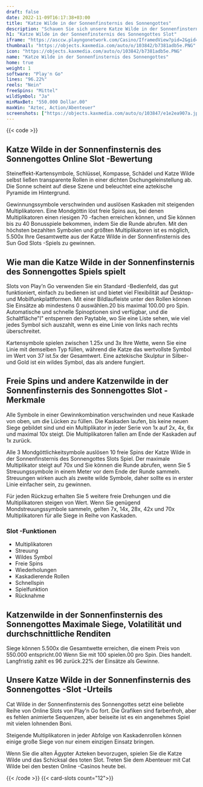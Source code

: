 ```yaml
---
draft: false
date: 2022-11-09T16:17:38+03:00
title: "Katze Wilde in der Sonnenfinsternis des Sonnengottes"
description: "Schauen Sie sich unsere Katze Wilde in der Sonnenfinsternis des Online Slot -Bewertungen des Sonnengottes an. Entdecken Sie das Gameplay, die Funktionen und die besten Casino -Boni, um die besten Casino -Boni zu finden."
h1: "Katze Wilde in der Sonnenfinsternis des Sonnengottes Slot"
iframe: "https://asccw.playngonetwork.com/Casino/IframedView?pid=2&gid=catwildeeclipse&lang=en_US&practice=1&channel=desktop&div=flashobject&width=100%25&height=100%25&user=&password=&ctx=&demo=2&brand=&lobby=&rccurrentsessiontime=0&rcintervaltime=0&rcaccounthistoryurl=&rccontinueurl=&rcexiturl=&rchistoryurlmode=&autoplaylimits=0&autoplayreset=0&callback=flashCallback&rcmga=&resourcelevel=0&hasjackpots=False&country=&pauseplay=&playlimit=&selftest=&sessiontime=&coreweburl=https://asccw.playngonetwork.com/&showpoweredby=True"
thumbnail: "https://objects.kaxmedia.com/auto/o/103842/b7381adb5e.PNG"
icon: "https://objects.kaxmedia.com/auto/o/103842/b7381adb5e.PNG"
name: "Katze Wilde in der Sonnenfinsternis des Sonnengottes"
home: true
weight: 1
software: "Play'n Go"
lines: "96.22%"
reels: "Nein"
freeSpins: "Mittel"
wildSymbol: "Ja"
minMaxBet: "550.000 Dollar.00"
maxWin: "Aztec, Action/Abenteuer"
screenshots: ["https://objects.kaxmedia.com/auto/o/103847/e1e2ea907a.jpeg"]
---
```


{{< code >}}<h2>Katze Wilde in der Sonnenfinsternis des Sonnengottes Online Slot -Bewertung</h2><p>Steineffekt-Kartensymbole, Schlüssel, Kompasse, Schädel und Katze Wilde selbst ließen transparente Rollen in einer dichten Dschungeleinstellung ab. Die Sonne scheint auf diese Szene und beleuchtet eine aztekische Pyramide im Hintergrund.</p><p>Gewinnungssymbole verschwinden und auslösen Kaskaden mit steigenden Multiplikatoren. Eine Mondgöttin löst freie Spins aus, bei denen Multiplikatoren einen riesigen 70 -fachen erreichen können, und Sie können bis zu 40 Bonusspiele bekommen, indem Sie die Runde abrufen. Mit den höchsten bezahlten Symbolen und größten Multiplikatoren ist es möglich, 5.500x Ihre Gesamtwette aus der Katze Wilde in der Sonnenfinsternis des Sun God Slots -Spiels zu gewinnen.</p><h2>Wie man die Katze Wilde in der Sonnenfinsternis des Sonnengottes Spiels spielt</h2><p>Slots von Play’n Go verwenden Sie ein Standard -Bedienfeld, das gut funktioniert, einfach zu bedienen ist und bietet viel Flexibilität auf Desktop- und Mobilfunkplattformen. Mit einer Bildlaufleiste unter den Rollen können Sie Einsätze ab mindestens 0 auswählen.20 bis maximal 100.00 pro Spin. Automatische und schnelle Spinoptionen sind verfügbar, und die Schaltfläche"I" entsperren den Paytable, wo Sie eine Liste sehen, wie viel jedes Symbol sich auszahlt, wenn es eine Linie von links nach rechts überschreitet.</p><p>Kartensymbole spielen zwischen 1.25x und 3x Ihre Wette, wenn Sie eine Linie mit demselben Typ füllen, während die Katze das wertvollste Symbol im Wert von 37 ist.5x der Gesamtwert. Eine aztekische Skulptur in Silber- und Gold ist ein wildes Symbol, das als andere fungiert.</p><h2>Freie Spins und andere Katzenwilde in der Sonnenfinsternis des Sonnengottes Slot -Merkmale</h2><p>Alle Symbole in einer Gewinnkombination verschwinden und neue Kaskade von oben, um die Lücken zu füllen. Die Kaskaden laufen, bis keine neuen Siege gebildet sind und ein Multiplikator in jeder Serie von 1x auf 2x, 4x, 6x und maximal 10x steigt. Die Multiplikatoren fallen am Ende der Kaskaden auf 1x zurück.</p><p>Alle 3 Mondgöttlichkeitsymbole auslösen 10 freie Spins der Katze Wilde in der Sonnenfinsternis des Sonnengottes Slots Spiel. Der maximale Multiplikator steigt auf 70x und Sie können die Runde abrufen, wenn Sie 5 Streuungssymbole in einem Meter vor dem Ende der Runde sammeln. Streuungen wirken auch als zweite wilde Symbole, daher sollte es in erster Linie einfacher sein, zu gewinnen.</p><p>Für jeden Rückzug erhalten Sie 5 weitere freie Drehungen und die Multiplikatoren steigen von Wert. Wenn Sie genügend Mondstreuungssymbole sammeln, gelten 7x, 14x, 28x, 42x und 70x Multiplikatoren für alle Siege in Reihe von Kaskaden.</p><h3>
Slot -Funktionen</h3><ul>
<li></span>
Multiplikatoren</li>
<li></span>
Streuung</li>
<li></span>
Wildes Symbol</li>
<li></span>
Freie Spins</li>
<li></span>
Wiederholungen</li>
<li></span>
Kaskadierende Rollen</li>
<li></span>
Schnellspin</li>
<li></span>
Spielfunktion</li>
<li></span>
Rücknahme</li></ul><h2>Katzenwilde in der Sonnenfinsternis des Sonnengottes Maximale Siege, Volatilität und durchschnittliche Renditen</h2><p>Siege können 5.500x die Gesamtwette erreichen, die einem Preis von 550.000 entspricht.00 Wenn Sie mit 100 spielen.00 pro Spin. Dies handelt. Langfristig zahlt es 96 zurück.22% der Einsätze als Gewinne.</p><h2>Unsere Katze Wilde in der Sonnenfinsternis des Sonnengottes -Slot -Urteils</h2><p>Cat Wilde in der Sonnenfinsternis des Sonnengottes setzt eine beliebte Reihe von Online Slots von Play'n Go fort. Die Grafiken sind farbenfroh, aber es fehlen animierte Sequenzen, aber beiseite ist es ein angenehmes Spiel mit vielen lohnenden Boni.</p><p>Steigende Multiplikatoren in jeder Abfolge von Kaskadenrollen können einige große Siege von nur einem einzigen Einsatz bringen.</p><p>Wenn Sie die alten Ägypter Azteken bevorzugen, spielen Sie die Katze Wilde und das Schicksal des toten Slot. Treten Sie dem Abenteuer mit Cat Wilde bei den besten Online -Casinos heute bei.</p>{{< /code >}}
{{< card-slots count="12">}}